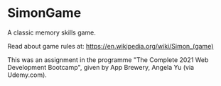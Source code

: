 # SimonGame
A classic memory skills game. 

Read about game rules at: https://en.wikipedia.org/wiki/Simon_(game) 

This was an assignment in the programme "The Complete 2021 Web Development Bootcamp", given by App Brewery, Angela Yu (via Udemy.com).
